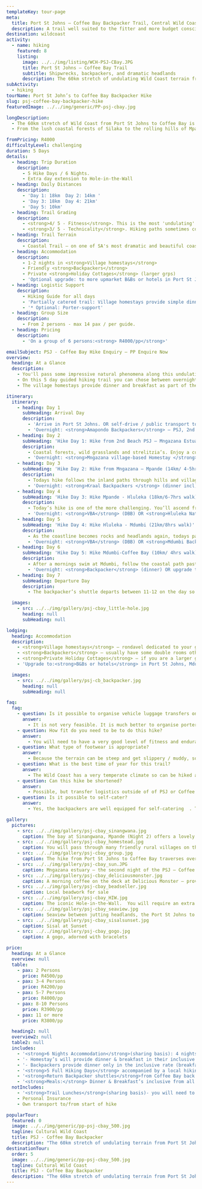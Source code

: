 ```yaml
---
templateKey: tour-page
meta:
  title: Port St Johns – Coffee Bay Backpacker Trail, Central Wild Coast
  description: A trail well suited to the fitter and more budget conscious hiker looking for an authentic & iconic Wild Coast experience. Overnight in backpackers and village homestays.
destination: wildcoast
activity:
  - name: hiking
    featured: 8
    listing:
      image: ../../img/listing/WCH-PSJ-CBay.JPG
      title: Port St Johns – Coffee Bay Trail
      subtitle: Shipwrecks, backpackers, and dramatic headlands
      description: The 60km stretch of undulating Wild Coast terrain from Port St John's to Coffee Bay, is well suited to the fitter and more budget conscious traveller looking for an authentic Wild Coast Experience. On this 5 day guided hike, you can chose between friendly village homestays, chilled out backpackers, or a combination of both.
subActivity:
  - hiking
tourName: Port St John’s to Coffee Bay Backpacker Hike
slug: psj-coffee-bay-backpacker-hike
featuredImage: ../../img/generic/PP-psj-cbay.jpg

longDescription:
  - The 60km stretch of Wild Coast from Port St Johns to Coffee Bay is well suited to the fitter traveller looking for an authentic Wild Coast Experience. On this 5 day guided hiking trail you can chose between friendly village homestays, chilled-out backpackers, private holiday cottages, or a mixture of all.
  - From the lush coastal forests of Silaka to the rolling hills of Mpande, the PSJ to Coffee Bay hiking trail traverses grassland, rocky shores, mangrove-clad estuaries, sandy bays, nature reserves and passes through many colourful rural villages.

fromPricing: R4000
difficultyLevel: challenging
duration: 5 Days
details:
  - heading: Trip Duration
    description:
      - 5 Hike Days / 6 Nights.
      - Extra day extension to Hole-in-the-Wall
  - heading: Daily Distances
    description:
      - 'Day 1: 18km  Day 2: 14km '
      - 'Day 3: 18km  Day 4: 21km'
      - 'Day 5: 10km'
  - heading: Trail Grading
    description:
      - <strong>4/ 5 - Fitness</strong>. This is the most 'undulating' stretch of Wild Coast with a number of steep ascents and descents and long beach sections
      - <strong>3/ 5 - Technicality</strong>. Hiking paths sometimes contour along steep-sided hill slopes where persons who suffer from vertigo may feel exposed.
  - heading: Trail Terrain
    description:
      - Coastal Trail – on one of SA's most dramatic and beautiful coastlines. Sandy and rocky beaches, lagoons, jutting cliffs, rock formations in the sea, mangrove swamps, rock pools and interesting intertidal life, good birdlife and fishing.
  - heading: Accommodation
    description:
      - 1-2 nights in <strong>Village homestays</strong>
      - Friendly <strong>Backpackers</strong>
      - Private <strong>Holiday Cottages</strong> (larger grps)
      - 'Optional upgrade: to more upmarket B&Bs or hotels in Port St Johns, Mdumbi and Coffee Bay.'
  - heading: Logistic Support
    description:
      - Hiking Guide for all days
      - 'Partially catered trail: Village homestays provide simple dinner and breakfast inclusive in rate. Dinner inclusive at backpackers & other meals for own account'
      - '* Optional: Porter-support'
  - heading: Group Size
    description:
      - From 2 persons - max 14 pax / per guide.
  - heading: Pricing
    description:
      - 'On a group of 6 persons:<strong> R4000/pp</strong>'

emailSubject: PSJ - Coffee Bay Hike Enquiry – PP Enquire Now
overview:
  heading: At a Glance
  description:
    - You'll pass some impressive natural phenomena along this undulating stretch of Wild Coastline. From the fascinating table mountain sandstone cliffs of Port St Johns, to the arched bays of Mpande and Mdumbi (voted in the top three of South Africa's most beautiful beaches and a surfing hotspot); the impressive dolerite intrusion at Brazen Head and the fabled landmark, Hole in the Wall, where the roar of ocean through this hollowed cliff gives rise to its Xhosa name 'esiKhaleni' - place of sound.
    - On this 5 day guided hiking trail you can chose between overnighting at friendly village homestays, chilled-out backpackers, private holiday cottages, or a mixture of all.
    - The village homestays provide dinner and breakfast as part of their inclusive rate. We include dinner in the backpacker option, and they are also well equipped for self-catering.  We provide a shuttle back to your vehicles left in Port St Johns, or to and from Mtata

itinerary:
  itinerary:
    - heading: Day 1
      subHeading: Arrival Day
      description:
        - 'Arrive in Port St Johns. OR self-drive / public transport to Mtata – arrive by 14h00. Backpacker Shuttle (departs 14h30) from Mtata down to PSJ.'
        - 'Overnight: <strong>Amapondo Backpackers</strong> – PSJ, 2nd Beach (dinner-own account)'
    - heading: Day 2
      subHeading: 'Hike Day 1: Hike from 2nd Beach PSJ – Mngazana Estuary (18km/6-7hrs walk)'
      description:
        - Coastal forests, wild grasslands and strelitzia’s. Enjoy a cuppa tea at Umngazi before the final beach stretch (4.3km) through to Mngazana estuary. Mngazana estuary, is considered to be one of the Eastern Cape‘s most important estuaries, with the third largest mangrove stand in South Africa.
        - 'Overnight: <strong>Mngazana village-based Homestay </strong> with dinner & breakfast (DBB) included.'
    - heading: Day 3
      subHeading: 'Hike Day 2: Hike from Mngazana – Mpande (14km/ 4-5hrs walk) '
      description:
        - Todays hike follows the inland paths through hills and villages, and in and out forested valleys. The coastline itself is all rocks and headlands, so there will be no beach stretches today, until you descend to Sinangwana, where the river spills from the forest straight onto the beach.
        - 'Overnight: <strong>Kraal Backpackers </strong> (dinner incl) OR <strong>VBA</strong> (DBB) or <strong>Self-catering holiday cottage</strong> for groups of 6 or more out-of-season.'
    - heading: Day 4
      subHeading: 'Hike Day 3: Hike Mpande - Hluleka (18km/6-7hrs walk)'
      description:
        - Today’s hike is one of the more challenging. You’ll ascend from Mpande through pristine forests towards Mthonga mouth - reputed to be one of the most beautiful spots on the Wild Coast. More hills and footpaths take you on a descent to the beach and the Mnenu River which then crosses into Hluleka Nature Reserve  - a combination of diverse eco systems including, rocky seashore, estuaries and evergreen
        - 'Overnight: <strong>VBA</strong> (DBB) OR <strong>Hluleka Nature Reserve</strong> Self-Catering chalets (Self-catering)'
    - heading: Day 5
      subHeading: 'Hike Day 4: Hike Hluleka - Mdumbi (21km/8hrs walk)'
      description:
        - As the coastline becomes rocks and headlands again, todays paths are made by fishermen & villagers, with some breathtaking views to speak of. The gorgeous Mtakagagie River crossing at just over 4kms, provides a great opportunity to soak it all in, and then undulating grasslands and partly vegetated dune paths make up the route to Presley’s Bay and down to Lwandile beach. After crossing the Lwandile River, you’ll come across some of the most southern distribution of mangrove trees before following the coastal contour path through to Mdumbi – voted one of South Africa’s top beach and surf hot-spots.
        - 'Overnight: <strong>VBA</strong> (DBB) OR <strong>Mdumbi Backpackers</strong> (dinner)'
    - heading: Day 6
      subHeading: 'Hike Day 5: Hike Mdumbi-Coffee Bay (10km/ 4hrs walk)'
      description:
        - After a mornings swim at Mdumbi, follow the coastal path past Whale Rock and Anchorage Hotel through to the Mtata river. After a ferry crossing here, you should prepare yourself for a bit of uphill toil as you ascend to a high cliff plateau. Your efforts will be well rewarded by a spectacular view down this rocky coastline. From here you’ll follow an undulating hiking trail, past the old airstrip and along to a vantage overlooking a dolerite stack in which the waves have eroded and created a labyrinth cave system.
        - 'Overnight: <strong>Backpacker</strong> (dinner) OR upgrade to <strong>Ocean View Hotel </strong> (DBB)'
    - heading: Day 7
      subHeading: Departure Day
      description:
        - The backpacker’s shuttle departs between 11-12 on the day so you can enjoy a leisurely breakfast or we can arrange a private group transfer (additional fee)

  images:
    - src: ../../img/gallery/psj-cbay_little-hole.jpg
      heading: null
      subHeading: null

lodging:
  heading: Accommodation
  description:
    - <strong>Village homestays</strong> – rondavel dedicated to your group, mattress and bedding provided, donkey-boiler showers or bucket bath, meals provided. These homestays have good experience with hiking groups.
    - <strong>Backpackers</strong> – usually have some double rooms otherwise small dorms for your group to share.
    - <strong>Private Holiday Cottages</strong> – if you are a larger group, and not going within peak school holidays, private holiday cottages may be an option.
    - 'Upgrade to:<strong>B&Bs or hotels</strong> in Port St Johns, Mdumbi and Coffee Bay.'

  images:
    - src: ../../img/gallery/psj-cb_backpacker.jpg
      heading: null
      subHeading: null

faq:
  faq:
    - question: Is it possible to organise vehicle luggage transfers on this hike?
      answer:
        - It is not very feasible. It is much better to organise porters on this hike. Budget around R300/porter/per day.
    - question: How fit do you need to be to do this hike?
      answer:
        - You will need to have a very good level of fitness and endurance for this hike. The daily distances are long and the terrain hilly, so its best suited to the more experienced or fitter hiker.
    - question: What type of footwear is appropriate?
      answer:
        - Because the terrain can be steep and get slippery / muddy, some groups have said that a sturdier hiking boot with ankle support comes highly recommended. I personally still prefer a hiking type shoe or trail sneaker, with a solid sole and grip.
    - question: What is the best time of year for this trail?
      answer:
        - The Wild Coast has a very temperate climate so can be hiked all year round, but from about March through to November tend to be better months i.t.o less rainfall. Winter months offer a stable climate for hiking and there is also the sardine run. This is one hike we can usually arrange during holidays as there is usually a homestay alternative.
    - question: Can this hike be shortened?
      answer:
        - Possible, but transfer logistics outside of of PSJ or Coffee Bay are more expensive.
    - question: Is it possible to self-cater?
      answer:
        - Yes, the backpackers are well equipped for self-catering  . The homestays prefer to give meals as they cannot provide facilities for self-catering.

gallery:
  pictures:
    - src: ../../img/gallery/psj-cbay_sinangwana.jpg
      caption: The bay at Sinangwana, Mpande (Night 2) offers a lovely sheltered swimming beach.
    - src: ../../img/gallery/psj-cbay_homestead.jpg
      caption: You will pass through many friendly rural villages on the PSJ – Coffee Bay Hiking trail. Here the geese are employed as watchdogs.
    - src: ../../img/gallery/psj-cbay_group.jpg
      caption: The hike from Port St Johns to Coffee Bay traverses over many jutting headlands.
    - src: ../../img/gallery/psj-cbay_sun.JPG
      caption: Mngazana estuary – the second night of the PSJ – Coffee Bay trail – at last light.
    - src: ../../img/gallery/psj-cbay_deliciousmonster.jpg
      caption: A morning coffee on the deck at Delicious Monster – provides the perfect kickstart for the trail.
    - src: ../../img/gallery/psj-cbay_beadseller.jpg
      caption: Local beadwork for sale
    - src: ../../img/gallery/psj-cbay_HIW.jpg
      caption: The iconic Hole-in-the-Wall.  You will require an extra day to do this after you finish the trail at Coffee Bay.
    - src: ../../img/gallery/psj-cbay_seaview.jpg
      caption: Seaview between jutting headlands, the Port St Johns to Coffee Bay trail is full of such spectacles.
    - src: ../../img/gallery/psj-cbay_sisalsunset.jpg
      caption: Sisal at Sunset
    - src: ../../img/gallery/psj-cbay_gogo.jpg
      caption: A gogo, adorned with bracelets

price:
  heading: At a Glance
  overview: null
  table:
    - pax: 2 Persons
      price: R4500/pp
    - pax: 3-4 Persons
      price: R4200/pp
    - pax: 5-7 Persons
      price: R4000/pp
    - pax: 8-10 Persons
      price: R3900/pp
    - pax: 11 or more
      price: R3800/pp

  heading2: null
  overview2: null
  table2: null
  includes:
    - '<strong>6 Nights Accommodation</strong>(sharing basis): 4 nights backpackers (PSJ, Coffee Bay, Kraal-Mpande, Mdumbi) & 2 nights VBA’s (dinner & breakfast included) or substitute VBA for backpacker nights, & upgrade options as selected from itinerary.'
    - '- Homestay’s will provide dinner & breakfast in their inclusive rate. Homestays can provide a basic packed lunch for an extra R50 (can pre-request this).'
    - '- Backpackers provide dinner only in the inclusive rate (breakfasts & packed lunches for own account from backpackers)'
    - '<strong>5 Full Hiking Days</strong> accompanied by a local hiking guide'
    - '<strong>Return Backpacker shuttles</strong>from Coffee Bay back to PSJ (self-drives) OR pick-up from Mtata to PSJ + return from Coffee Bay to PSJ (* Larger groups – can request the additional price of a PRIVATE TRANSFER from Coffee Bay – PSJ direct, which doesn’t work out to much more)'
    - '<strong>Meals:</strong> Dinner & Breakfast’s inclusive from all village homestay’s. Dinner included on backpacker nights, but breakfasts for own account (continental & cooked ala carte breakfast options)'
  notIncludes:
    - '<strong>Trail Lunches</strong>(sharing basis)- you will need to supply your own trail lunches or pre-request/book these from the homestays'
    - Personal Insurance
    - Own transport to/from start of hike

popularTour:
  featured: 0
  image: ../../img/generic/pp-psj-cbay_500.jpg
  tagline: Cultural Wild Coast
  title: PSJ - Coffee Bay Backpacker
  description: "The 60km stretch of undulating terrain from Port St John's to Coffee Bay, is well suited to the more budget conscious traveller looking for an authentic Wild Coast Experience. On this 5 day guided hiking trail you can chose between friendly homestays, chilled-out backpackers & private cottages."
destinationTour:
  order: 5
  image: ../../img/generic/pp-psj-cbay_500.jpg
  tagline: Cultural Wild Coast
  title: PSJ - Coffee Bay Backpacker
  description: "The 60km stretch of undulating terrain from Port St John's to Coffee Bay, is well suited to the more budget conscious traveller looking for an authentic Wild Coast Experience. On this 5 day guided hiking trail you can chose between friendly homestays, chilled-out backpackers & private cottages."
---
```

